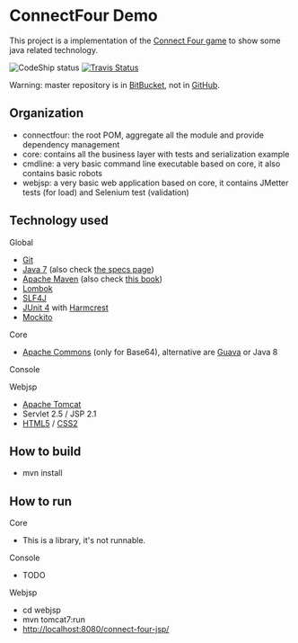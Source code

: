 ConnectFour Demo
===============
This project is a implementation of the [Connect Four game](http://en.wikipedia.org/wiki/Connect_Four) to show some java related technology.

![CodeShip status](https://www.codeship.io/projects/1d88ad50-af84-0131-1f7f-52f111de9aa7/status)
 [![Travis Status](https://travis-ci.org/vrampal/connectfour.svg?branch=master)](https://travis-ci.org/vrampal/connectfour)

Warning: master repository is in [BitBucket](https://bitbucket.org/vrampal/connectfour), not in [GitHub](https://github.com/vrampal/connectfour).

Organization
------------

* connectfour: the root POM, aggregate all the module and provide dependency management
* core: contains all the business layer with tests and serialization example
* cmdline: a very basic command line executable based on core, it also contains basic robots
* webjsp: a very basic web application based on core, it contains JMetter tests (for load) and Selenium test (validation)

Technology used
---------------

Global

* [Git](http://git-scm.com/)
* [Java 7](http://docs.oracle.com/javase/7/docs/) (also check [the specs page](http://docs.oracle.com/javase/specs/))
* [Apache Maven](http://maven.apache.org/pom.html) (also check [this book](http://books.sonatype.com/mvnref-book/reference/))
* [Lombok](http://projectlombok.org/features/)
* [SLF4J](http://www.slf4j.org/manual.html)
* [JUnit 4](https://github.com/junit-team/junit/wiki) with [Harmcrest](https://code.google.com/p/hamcrest/wiki/Tutorial)
* [Mockito](http://docs.mockito.googlecode.com/hg/latest/org/mockito/Mockito.html)

Core

* [Apache Commons](http://commons.apache.org/) (only for Base64), alternative are [Guava](https://code.google.com/p/guava-libraries/) or Java 8

Console

Webjsp

* [Apache Tomcat](http://tomcat.apache.org/)
* Servlet 2.5 / JSP 2.1
* [HTML5](http://www.w3.org/TR/html5/) / [CSS2](http://www.w3.org/TR/CSS2/)

How to build
------------

* mvn install

How to run
----------

Core

* This is a library, it's not runnable.

Console

* TODO

Webjsp

* cd webjsp
* mvn tomcat7:run
* [http://localhost:8080/connect-four-jsp/](http://localhost:8080/connect-four-jsp/)
